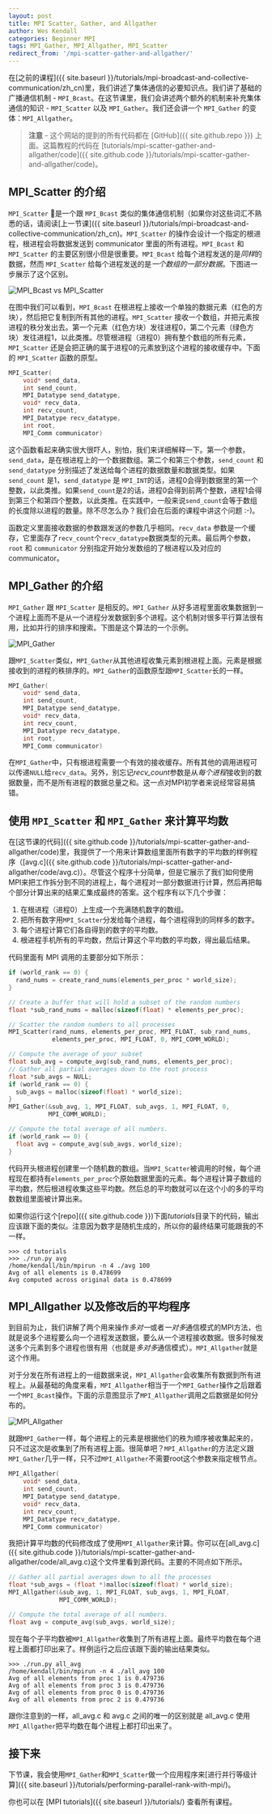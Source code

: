 ```yaml
---
layout: post
title: MPI Scatter, Gather, and Allgather
author: Wes Kendall
categories: Beginner MPI
tags: MPI_Gather, MPI_Allgather, MPI_Scatter
redirect_from: '/mpi-scatter-gather-and-allgather/'
---
```

在[之前的课程]({{ site.baseurl }}/tutorials/mpi-broadcast-and-collective-communication/zh_cn)里，我们讲述了集体通信的必要知识点。我们讲了基础的广播通信机制 - `MPI_Bcast`。在这节课里，我们会讲述两个额外的机制来补充集体通信的知识 - `MPI_Scatter` 以及 `MPI_Gather`。我们还会讲一个 `MPI_Gather` 的变体：`MPI_Allgather`。

> **注意** - 这个网站的提到的所有代码都在 [GitHub]({{ site.github.repo }}) 上面。这篇教程的代码在 [tutorials/mpi-scatter-gather-and-allgather/code]({{ site.github.code }}/tutorials/mpi-scatter-gather-and-allgather/code)。

## MPI_Scatter 的介绍
`MPI_Scatter` 是一个跟 `MPI_Bcast` 类似的集体通信机制（如果你对这些词汇不熟悉的话，请阅读[上一节课]({{ site.baseurl }}/tutorials/mpi-broadcast-and-collective-communication/zh_cn)。`MPI_Scatter` 的操作会设计一个指定的根进程，根进程会将数据发送到 communicator 里面的所有进程。`MPI_Bcast` 和 `MPI_Scatter` 的主要区别很小但是很重要。`MPI_Bcast` 给每个进程发送的是*同样*的数据，然而 `MPI_Scatter` 给每个进程发送的是*一个数组的一部分数据*。下图进一步展示了这个区别。

![MPI_Bcast vs MPI_Scatter](../broadcastvsscatter.png)

在图中我们可以看到，`MPI_Bcast` 在根进程上接收一个单独的数据元素（红色的方块），然后把它复制到所有其他的进程。`MPI_Scatter` 接收一个数组，并把元素按进程的秩分发出去。第一个元素（红色方块）发往进程0，第二个元素（绿色方块）发往进程1，以此类推。尽管根进程（进程0）拥有整个数组的所有元素，`MPI_Scatter` 还是会把正确的属于进程0的元素放到这个进程的接收缓存中。下面的 `MPI_Scatter` 函数的原型。

```cpp
MPI_Scatter(
    void* send_data,
    int send_count,
    MPI_Datatype send_datatype,
    void* recv_data,
    int recv_count,
    MPI_Datatype recv_datatype,
    int root,
    MPI_Comm communicator)
```

这个函数看起来确实很大很吓人，别怕，我们来详细解释一下。第一个参数，`send_data`，是在根进程上的一个数据数组。第二个和第三个参数，`send_count` 和 `send_datatype` 分别描述了发送给每个进程的数据数量和数据类型。如果 `send_count` 是1，`send_datatype` 是 `MPI_INT`的话，进程0会得到数据里的第一个整数，以此类推。如果`send_count`是2的话，进程0会得到前两个整数，进程1会得到第三个和第四个整数，以此类推。在实践中，一般来说`send_count`会等于数组的长度除以进程的数量。除不尽怎么办？我们会在后面的课程中讲这个问题 :-)。

函数定义里面接收数据的参数跟发送的参数几乎相同。`recv_data` 参数是一个缓存，它里面存了`recv_count`个`recv_datatype`数据类型的元素。最后两个参数，`root` 和 `communicator` 分别指定开始分发数组的了根进程以及对应的communicator。

## MPI_Gather 的介绍
`MPI_Gather` 跟 `MPI_Scatter` 是相反的。`MPI_Gather` 从好多进程里面收集数据到一个进程上面而不是从一个进程分发数据到多个进程。这个机制对很多平行算法很有用，比如并行的排序和搜索。下图是这个算法的一个示例。

![MPI_Gather](../gather.png)

跟`MPI_Scatter`类似，`MPI_Gather`从其他进程收集元素到根进程上面。元素是根据接收到的进程的秩排序的。`MPI_Gather`的函数原型跟`MPI_Scatter`长的一样。

```cpp
MPI_Gather(
    void* send_data,
    int send_count,
    MPI_Datatype send_datatype,
    void* recv_data,
    int recv_count,
    MPI_Datatype recv_datatype,
    int root,
    MPI_Comm communicator)
```

在`MPI_Gather`中，只有根进程需要一个有效的接收缓存。所有其他的调用进程可以传递`NULL`给`recv_data`。另外，别忘记*recv_count*参数是从*每个进程*接收到的数据数量，而不是所有进程的数据总量之和。这一点对MPI初学者来说经常容易搞错。


## 使用 `MPI_Scatter` 和 `MPI_Gather` 来计算平均数
在[这节课的代码]({{ site.github.code }}/tutorials/mpi-scatter-gather-and-allgather/code)里，我提供了一个用来计算数组里面所有数字的平均数的样例程序（[avg.c]({{ site.github.code }}/tutorials/mpi-scatter-gather-and-allgather/code/avg.c)）。尽管这个程序十分简单，但是它展示了我们如何使用MPI来把工作拆分到不同的进程上，每个进程对一部分数据进行计算，然后再把每个部分计算出来的结果汇集成最终的答案。这个程序有以下几个步骤：
1. 在根进程（进程0）上生成一个充满随机数字的数组。
2. 把所有数字用`MPI_Scatter`分发给每个进程，每个进程得到的同样多的数字。
3. 每个进程计算它们各自得到的数字的平均数。
4. 根进程手机所有的平均数，然后计算这个平均数的平均数，得出最后结果。

代码里面有 MPI 调用的主要部分如下所示：

```cpp
if (world_rank == 0) {
  rand_nums = create_rand_nums(elements_per_proc * world_size);
}

// Create a buffer that will hold a subset of the random numbers
float *sub_rand_nums = malloc(sizeof(float) * elements_per_proc);

// Scatter the random numbers to all processes
MPI_Scatter(rand_nums, elements_per_proc, MPI_FLOAT, sub_rand_nums,
            elements_per_proc, MPI_FLOAT, 0, MPI_COMM_WORLD);

// Compute the average of your subset
float sub_avg = compute_avg(sub_rand_nums, elements_per_proc);
// Gather all partial averages down to the root process
float *sub_avgs = NULL;
if (world_rank == 0) {
  sub_avgs = malloc(sizeof(float) * world_size);
}
MPI_Gather(&sub_avg, 1, MPI_FLOAT, sub_avgs, 1, MPI_FLOAT, 0,
           MPI_COMM_WORLD);

// Compute the total average of all numbers.
if (world_rank == 0) {
  float avg = compute_avg(sub_avgs, world_size);
}
```

代码开头根进程创建里一个随机数的数组。当`MPI_Scatter`被调用的时候，每个进程现在都持有`elements_per_proc`个原始数据里面的元素。每个进程计算子数组的平均数，然后根进程收集这些平均数。然后总的平均数就可以在这个小的多的平均数数组里面被计算出来。

如果你运行这个[repo]({{ site.github.code }})下面*tutorials*目录下的代码，输出应该跟下面的类似。注意因为数字是随机生成的，所以你的最终结果可能跟我的不一样。


```
>>> cd tutorials
>>> ./run.py avg
/home/kendall/bin/mpirun -n 4 ./avg 100
Avg of all elements is 0.478699
Avg computed across original data is 0.478699
```

## MPI_Allgather 以及修改后的平均程序
到目前为止，我们讲解了两个用来操作*多对一*或者*一对多*通信模式的MPI方法，也就是说多个进程要么向一个进程发送数据，要么从一个进程接收数据。很多时候发送多个元素到多个进程也很有用（也就是*多对多*通信模式）。`MPI_Allgather`就是这个作用。

对于分发在所有进程上的一组数据来说，`MPI_Allgather`会收集所有数据到所有进程上。从最基础的角度来看，`MPI_Allgather`相当于一个`MPI_Gather`操作之后跟着一个`MPI_Bcast`操作。下面的示意图显示了`MPI_Allgather`调用之后数据是如何分布的。

![MPI_Allgather](../allgather.png)

就跟`MPI_Gather`一样，每个进程上的元素是根据他们的秩为顺序被收集起来的，只不过这次是收集到了所有进程上面。很简单吧？`MPI_Allgather`的方法定义跟`MPI_Gather`几乎一样，只不过`MPI_Allgather`不需要root这个参数来指定根节点。

```cpp
MPI_Allgather(
    void* send_data,
    int send_count,
    MPI_Datatype send_datatype,
    void* recv_data,
    int recv_count,
    MPI_Datatype recv_datatype,
    MPI_Comm communicator)
```

我把计算平均数的代码修改成了使用`MPI_Allgather`来计算。你可以在[all_avg.c]({{ site.github.code }}/tutorials/mpi-scatter-gather-and-allgather/code/all_avg.c)这个文件里看到源代码。主要的不同点如下所示。

```cpp
// Gather all partial averages down to all the processes
float *sub_avgs = (float *)malloc(sizeof(float) * world_size);
MPI_Allgather(&sub_avg, 1, MPI_FLOAT, sub_avgs, 1, MPI_FLOAT,
              MPI_COMM_WORLD);

// Compute the total average of all numbers.
float avg = compute_avg(sub_avgs, world_size);
```

现在每个子平均数被`MPI_Allgather`收集到了所有进程上面。最终平均数在每个进程上面都打印出来了。样例运行之后应该跟下面的输出结果类似。


```
>>> ./run.py all_avg
/home/kendall/bin/mpirun -n 4 ./all_avg 100
Avg of all elements from proc 1 is 0.479736
Avg of all elements from proc 3 is 0.479736
Avg of all elements from proc 0 is 0.479736
Avg of all elements from proc 2 is 0.479736
```

跟你注意到的一样，all_avg.c 和 avg.c 之间的唯一的区别就是 all_avg.c 使用`MPI_Allgather`把平均数在每个进程上都打印出来了。

## 接下来
下节课，我会使用`MPI_Gather`和`MPI_Scatter`做一个应用程序来[进行并行等级计算]({{ site.baseurl }}/tutorials/performing-parallel-rank-with-mpi/)。

你也可以在 [MPI tutorials]({{ site.baseurl }}/tutorials/) 查看所有课程。
